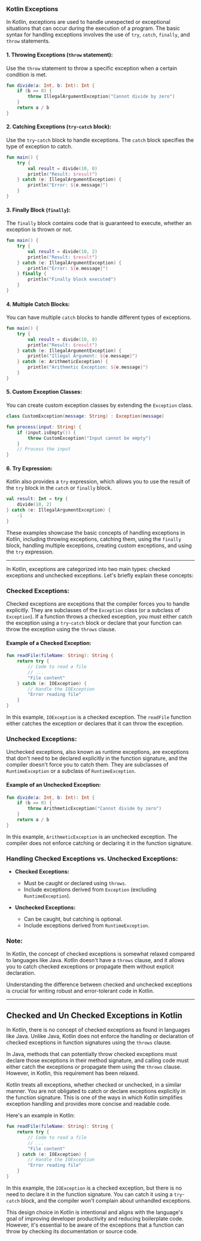 ### Kotlin Exceptions

In Kotlin, exceptions are used to handle unexpected or exceptional situations that can occur during the execution of a program. The basic syntax for handling exceptions involves the use of `try`, `catch`, `finally`, and `throw` statements.

#### 1. **Throwing Exceptions (`throw` statement):**

Use the `throw` statement to throw a specific exception when a certain condition is met.

```kotlin
fun divide(a: Int, b: Int): Int {
    if (b == 0) {
        throw IllegalArgumentException("Cannot divide by zero")
    }
    return a / b
}
```

#### 2. **Catching Exceptions (`try`-`catch` block):**

Use the `try`-`catch` block to handle exceptions. The `catch` block specifies the type of exception to catch.

```kotlin
fun main() {
    try {
        val result = divide(10, 0)
        println("Result: $result")
    } catch (e: IllegalArgumentException) {
        println("Error: ${e.message}")
    }
}
```

#### 3. **Finally Block (`finally`):**

The `finally` block contains code that is guaranteed to execute, whether an exception is thrown or not.

```kotlin
fun main() {
    try {
        val result = divide(10, 2)
        println("Result: $result")
    } catch (e: IllegalArgumentException) {
        println("Error: ${e.message}")
    } finally {
        println("Finally block executed")
    }
}
```

#### 4. **Multiple Catch Blocks:**

You can have multiple `catch` blocks to handle different types of exceptions.

```kotlin
fun main() {
    try {
        val result = divide(10, 0)
        println("Result: $result")
    } catch (e: IllegalArgumentException) {
        println("Illegal Argument: ${e.message}")
    } catch (e: ArithmeticException) {
        println("Arithmetic Exception: ${e.message}")
    }
}
```

#### 5. **Custom Exception Classes:**

You can create custom exception classes by extending the `Exception` class.

```kotlin
class CustomException(message: String) : Exception(message)

fun process(input: String) {
    if (input.isEmpty()) {
        throw CustomException("Input cannot be empty")
    }
    // Process the input
}
```

#### 6. **Try Expression:**

Kotlin also provides a `try` expression, which allows you to use the result of the `try` block in the `catch` or `finally` block.

```kotlin
val result: Int = try {
    divide(10, 2)
} catch (e: IllegalArgumentException) {
    -1
}
```

These examples showcase the basic concepts of handling exceptions in Kotlin, including throwing exceptions, catching them, using the `finally` block, handling multiple exceptions, creating custom exceptions, and using the `try` expression.


--- 


In Kotlin, exceptions are categorized into two main types: checked exceptions and unchecked exceptions. Let's briefly explain these concepts:

### Checked Exceptions:

Checked exceptions are exceptions that the compiler forces you to handle explicitly. They are subclasses of the `Exception` class (or a subclass of `Exception`). If a function throws a checked exception, you must either catch the exception using a `try`-`catch` block or declare that your function can throw the exception using the `throws` clause.

#### Example of a Checked Exception:

```kotlin
fun readFile(fileName: String): String {
    return try {
        // Code to read a file
        // ...
        "File content"
    } catch (e: IOException) {
        // Handle the IOException
        "Error reading file"
    }
}
```

In this example, `IOException` is a checked exception. The `readFile` function either catches the exception or declares that it can throw the exception.

### Unchecked Exceptions:

Unchecked exceptions, also known as runtime exceptions, are exceptions that don't need to be declared explicitly in the function signature, and the compiler doesn't force you to catch them. They are subclasses of `RuntimeException` or a subclass of `RuntimeException`.

#### Example of an Unchecked Exception:

```kotlin
fun divide(a: Int, b: Int): Int {
    if (b == 0) {
        throw ArithmeticException("Cannot divide by zero")
    }
    return a / b
}
```

In this example, `ArithmeticException` is an unchecked exception. The compiler does not enforce catching or declaring it in the function signature.

### Handling Checked Exceptions vs. Unchecked Exceptions:

- **Checked Exceptions:**
  - Must be caught or declared using `throws`.
  - Include exceptions derived from `Exception` (excluding `RuntimeException`).

- **Unchecked Exceptions:**
  - Can be caught, but catching is optional.
  - Include exceptions derived from `RuntimeException`.

### Note:

In Kotlin, the concept of checked exceptions is somewhat relaxed compared to languages like Java. Kotlin doesn't have a `throws` clause, and it allows you to catch checked exceptions or propagate them without explicit declaration.

Understanding the difference between checked and unchecked exceptions is crucial for writing robust and error-tolerant code in Kotlin.

---

## Checked and Un Checked Exceptions in Kotlin

In Kotlin, there is no concept of checked exceptions as found in languages like Java. Unlike Java, Kotlin does not enforce the handling or declaration of checked exceptions in function signatures using the `throws` clause.

In Java, methods that can potentially throw checked exceptions must declare those exceptions in their method signature, and calling code must either catch the exceptions or propagate them using the `throws` clause. However, in Kotlin, this requirement has been relaxed.

Kotlin treats all exceptions, whether checked or unchecked, in a similar manner. You are not obligated to catch or declare exceptions explicitly in the function signature. This is one of the ways in which Kotlin simplifies exception handling and provides more concise and readable code.

Here's an example in Kotlin:

```kotlin
fun readFile(fileName: String): String {
    return try {
        // Code to read a file
        // ...
        "File content"
    } catch (e: IOException) {
        // Handle the IOException
        "Error reading file"
    }
}
```

In this example, the `IOException` is a checked exception, but there is no need to declare it in the function signature. You can catch it using a `try`-`catch` block, and the compiler won't complain about unhandled exceptions.

This design choice in Kotlin is intentional and aligns with the language's goal of improving developer productivity and reducing boilerplate code. However, it's essential to be aware of the exceptions that a function can throw by checking its documentation or source code.